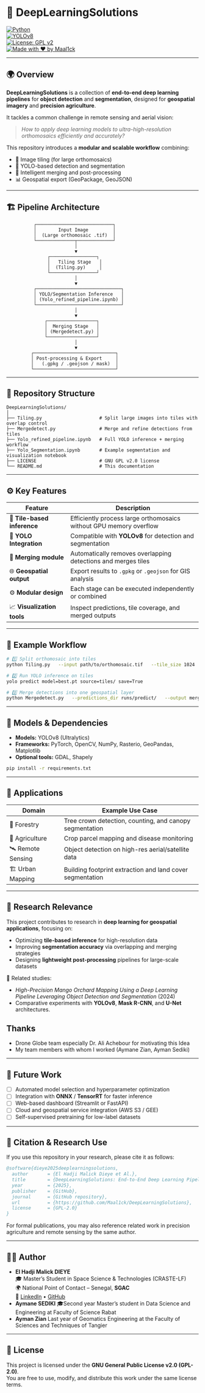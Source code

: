 # 🧠 DeepLearningSolutions

[![Python](https://img.shields.io/badge/Python-3.10%2B-blue?logo=python)](https://www.python.org/)  
[![YOLOv8](https://img.shields.io/badge/YOLOv8-Supported-yellow?logo=ultralytics)](https://github.com/ultralytics/ultralytics)  
[![License: GPL v2](https://img.shields.io/badge/License-GPLv2-green.svg)](LICENSE)  
[![Made with ❤️ by Maal1ck](https://img.shields.io/badge/Made%20with%20❤️%20by-Maal1ck-red)](https://github.com/Maal1ck)

---

## 🌍 Overview

**DeepLearningSolutions** is a collection of **end-to-end deep learning pipelines** for **object detection** and **segmentation**, designed for **geospatial imagery** and **precision agriculture**.  

It tackles a common challenge in remote sensing and aerial vision:  
> *How to apply deep learning models to ultra-high-resolution orthomosaics efficiently and accurately?*

This repository introduces a **modular and scalable workflow** combining:
- 🧩 Image tiling (for large orthomosaics)  
- 🧠 YOLO-based detection and segmentation  
- 🔄 Intelligent merging and post-processing  
- 📊 Geospatial export (GeoPackage, GeoJSON)

---

## 🏗️ Pipeline Architecture

```text
          ┌────────────────────────────┐
          │        Input Image         │
          │  (Large orthomosaic .tif)  │
          └──────────────┬─────────────┘
                         │
                         ▼
               ┌─────────────────┐
               │   Tiling Stage   │
               │  (Tiling.py)     │
               └─────────────────┘
                         │
                         ▼
          ┌───────────────────────────────┐
          │ YOLO/Segmentation Inference   │
          │ (Yolo_refined_pipeline.ipynb) │
          └───────────────────────────────┘
                         │
                         ▼
              ┌──────────────────┐
              │  Merging Stage   │
              │ (Mergedetect.py) │
              └──────────────────┘
                         │
                         ▼
         ┌──────────────────────────────┐
         │ Post-processing & Export     │
         │   (.gpkg / .geojson / mask)  │
         └──────────────────────────────┘
```

---

## 📂 Repository Structure

```
DeepLearningSolutions/
│
├── Tiling.py                     # Split large images into tiles with overlap control
├── Mergedetect.py                # Merge and refine detections from tiles
├── Yolo_refined_pipeline.ipynb   # Full YOLO inference + merging workflow
├── Yolo_Segmentation.ipynb       # Example segmentation and visualization notebook
├── LICENSE                       # GNU GPL v2.0 license
└── README.md                     # This documentation
```

---

## ⚙️ Key Features

| Feature | Description |
|----------|--------------|
| 🧱 **Tile-based inference** | Efficiently process large orthomosaics without GPU memory overflow |
| 🧠 **YOLO Integration** | Compatible with **YOLOv8** for detection and segmentation |
| 🔄 **Merging module** | Automatically removes overlapping detections and merges tiles |
| 🌐 **Geospatial output** | Export results to `.gpkg` or `.geojson` for GIS analysis |
| ⚙️ **Modular design** | Each stage can be executed independently or combined |
| 📈 **Visualization tools** | Inspect predictions, tile coverage, and merged outputs |

---

## 🧩 Example Workflow

```bash
# 1️⃣ Split orthomosaic into tiles
python Tiling.py   --input path/to/orthomosaic.tif   --tile_size 1024   --overlap 0.2

# 2️⃣ Run YOLO inference on tiles
yolo predict model=best.pt source=tiles/ save=True

# 3️⃣ Merge detections into one geospatial layer
python Mergedetect.py   --predictions_dir runs/predict/   --output merged_output.gpkg
```

---

## 🧠 Models & Dependencies

- **Models:** YOLOv8 (Ultralytics)  
- **Frameworks:** PyTorch, OpenCV, NumPy, Rasterio, GeoPandas, Matplotlib  
- **Optional tools:** GDAL, Shapely  

```bash
pip install -r requirements.txt
```

---

## 📸 Applications

| Domain | Example Use Case |
|---------|------------------|
| 🌳 Forestry | Tree crown detection, counting, and canopy segmentation |
| 🌾 Agriculture | Crop parcel mapping and disease monitoring |
| 🛰️ Remote Sensing | Object detection on high-res aerial/satellite data |
| 🏗️ Urban Mapping | Building footprint extraction and land cover segmentation |

---

## 🔬 Research Relevance

This project contributes to research in **deep learning for geospatial applications**, focusing on:

- Optimizing **tile-based inference** for high-resolution data  
- Improving **segmentation accuracy** via overlapping and merging strategies  
- Designing **lightweight post-processing** pipelines for large-scale datasets  

📄 Related studies:
- *High-Precision Mango Orchard Mapping Using a Deep Learning Pipeline Leveraging Object Detection and Segmentation* (2024)  
- Comparative experiments with **YOLOv8**, **Mask R-CNN**, and **U-Net** architectures.

## Thanks
- Drone Globe team especially Dr. Ali Achebour for motivating this Idea
- My team members with whom I worked (Aymane Zian, Ayman Sediki)
---

## 🧭 Future Work

- [ ] Automated model selection and hyperparameter optimization  
- [ ] Integration with **ONNX** / **TensorRT** for faster inference  
- [ ] Web-based dashboard (Streamlit or FastAPI)  
- [ ] Cloud and geospatial service integration (AWS S3 / GEE)  
- [ ] Self-supervised pretraining for low-label datasets  

---

## 🧾 Citation & Research Use

If you use this repository in your research, please cite it as follows:

```bibtex
@software{dieye2025deeplearningsolutions,
  author       = {El Hadji Malick Dieye et Al.},
  title        = {DeepLearningSolutions: End-to-End Deep Learning Pipelines for Object Detection and Segmentation},
  year         = {2025},
  publisher    = {GitHub},
  journal      = {GitHub repository},
  url          = {https://github.com/Maal1ck/DeepLearningSolutions},
  license      = {GPL-2.0}
}
```

For formal publications, you may also reference related work in precision agriculture and remote sensing by the same author.

---

## 👨‍💻 Author

- **El Hadji Malick DIEYE**   
          🎓 Master’s Student in Space Science & Technologies (CRASTE-LF)  
          🌍 National Point of Contact – Senegal, **SGAC**  
          🔗 [LinkedIn](https://linkedin.com/in/maal1ck) • [GitHub](https://github.com/Maal1ck)
- **Aymane SEDIKI**
🎓Second year Master’s student in Data Science and Engineering at Faculty of Science Rabat
- **Ayman Zian**
Last year of Geomatics Engineering at the Faculty of Sciences and Techniques of Tangier


---

## 📜 License

This project is licensed under the **GNU General Public License v2.0 (GPL-2.0)**.  
You are free to use, modify, and distribute this work under the same license terms.
